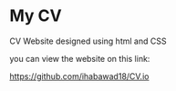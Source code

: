 # My CV
CV Website designed using html and CSS

you can view the website on this link:

https://github.com/ihabawad18/CV.io
